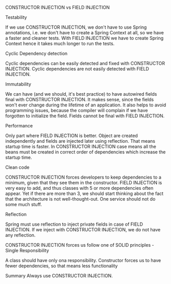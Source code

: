 CONSTRUCTOR INJECTION vs FIELD INJECTION

Testability

If we use CONSTRUCTOR INJECTION, we don't have to use
Spring annotations, i.e. we don't have to create a Spring Context at all, so we have a faster
and cleaner tests.
With FIELD INJECTION we have to create Spring Context hence it takes much longer to run the tests.

Cyclic Dependency detection

Cyclic dependencies can be easily detected and fixed with CONSTRUCTOR INJECTION.
Cyclic dependencies are not easily detected with FIELD INJECTION.

Immutability

We can have (and we should, it's best practice) to have autowired fields final with CONSTRUCTOR INJECTION.
It makes sense, since the fields won't ever change during the lifetime of an application.
It also helps to avoid programming issues, because the compiler will complain 
if we have forgotten to initialize the field.
Fields cannot be final with FIELD INJECTION.

Performance

Only part where FIELD INJECTION is better. Object are created independently
and fields are injected later using reflection. That means startup time is faster.
In CONSTRUCTOR INJECTION case means all the beans must be created in correct order
of dependencies which increase the startup time.

Clean code

CONSTRUCTOR INJECTION forces developers to keep dependencies to a minimum, 
given that they see them in the constructor. FIELD INJECTION is very easy to add,
and thus classes with 5 or more dependencies often appear. 
Yet if there are more than 3, we should start thinking about the fact 
that the architecture is not well-thought-out. 
One service should not do some much stuff.

Reflection

Spring must use reflection to inject private fields in case of FIELD INJECTION.
If we inject with CONSTRUCTOR INJECTION, we do not have any reflection.

CONSTRUCTOR INJECTION forces us follow one of SOLID principles - Single Responsibility

A class should have only ona responsibility. Constructor forces us to have 
fewer dependencies, so that means less functionality

Summary
Always use CONSTRUCTOR INJECTION.